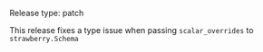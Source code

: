 Release type: patch

This release fixes a type issue when passing `scalar_overrides` to `strawberry.Schema`
